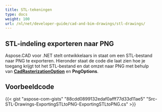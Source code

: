 ```yaml
---
title: STL-tekeningen
type: docs
weight: 100
url: /nl/net/developer-guide/cad-and-bim-drawings/stl-drawings/
---
```


## **STL-indeling exporteren naar PNG**

Aspose.CAD voor .NET stelt ontwikkelaars in staat om een STL-bestand naar PNG te exporteren. Hieronder staat de code die laat zien hoe je toegang krijgt tot het STL-bestand en dat omzet naar PNG met behulp van [**CadRasterizationOption**](https://reference.aspose.com/cad/net/aspose.cad.imageoptions/cadrasterizationoptions) en **PngOptions**.

## Voorbeeldcode

{{< gist "aspose-com-gists" "88cdd0899132edaf0afff77d33d11ae5" "Src-STL-Drawings-ExportingSTLtoPNG-ExportingSTLtoPNG.cs" >}}
